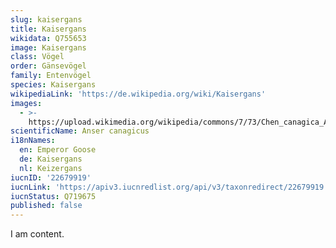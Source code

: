 ```yaml
---
slug: kaisergans
title: Kaisergans
wikidata: Q755653
image: Kaisergans
class: Vögel
order: Gänsevögel
family: Entenvögel
species: Kaisergans
wikipediaLink: 'https://de.wikipedia.org/wiki/Kaisergans'
images:
  - >-
    https://upload.wikimedia.org/wikipedia/commons/7/73/Chen_canagica_Adak_Island_1.jpg
scientificName: Anser canagicus
i18nNames:
  en: Emperor Goose
  de: Kaisergans
  nl: Keizergans
iucnID: '22679919'
iucnLink: 'https://apiv3.iucnredlist.org/api/v3/taxonredirect/22679919'
iucnStatus: Q719675
published: false
---
```


I am content.
